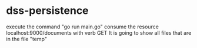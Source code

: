 # dss-persistence

execute the command "go run main.go"
consume the resource localhost:9000/documents with verb GET
It is going to show all files that are in the file "temp"